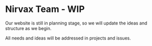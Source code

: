 # Nirvax Team - WIP
Our website is still in planning stage, so we will update the ideas and structure as we begin.

All needs and ideas will be addressed in projects and issues.
